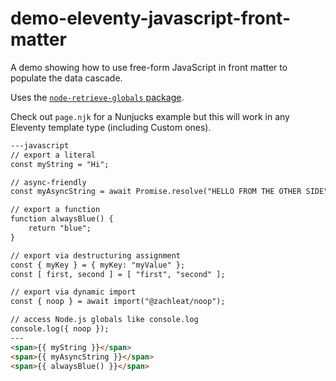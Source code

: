 # demo-eleventy-javascript-front-matter

A demo showing how to use free-form JavaScript in front matter to populate the data cascade.

Uses the [`node-retrieve-globals` package](https://github.com/zachleat/node-retrieve-globals/).

Check out `page.njk` for a Nunjucks example but this will work in any Eleventy template type (including Custom ones).


```html
---javascript
// export a literal
const myString = "Hi";

// async-friendly
const myAsyncString = await Promise.resolve("HELLO FROM THE OTHER SIDE");

// export a function
function alwaysBlue() {
	return "blue";
}

// export via destructuring assignment
const { myKey } = { myKey: "myValue" };
const [ first, second ] = [ "first", "second" ];

// export via dynamic import
const { noop } = await import("@zachleat/noop");

// access Node.js globals like console.log
console.log({ noop });
---
<span>{{ myString }}</span>
<span>{{ myAsyncString }}</span>
<span>{{ alwaysBlue() }}</span>
```
